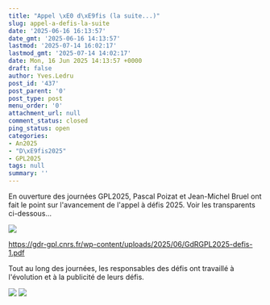 ```yaml
---
title: "Appel \xE0 d\xE9fis (la suite...)"
slug: appel-a-defis-la-suite
date: '2025-06-16 16:13:57'
date_gmt: '2025-06-16 14:13:57'
lastmod: '2025-07-14 16:02:17'
lastmod_gmt: '2025-07-14 14:02:17'
date: Mon, 16 Jun 2025 14:13:57 +0000
draft: false
author: Yves.Ledru
post_id: '437'
post_parent: '0'
post_type: post
menu_order: '0'
attachment_url: null
comment_status: closed
ping_status: open
categories:
- An2025
- "D\xE9fis2025"
- GPL2025
tags: null
summary: ''
---
```


En ouverture des journées GPL2025, Pascal Poizat et Jean-Michel Bruel ont fait le point sur l'avancement de l'appel à défis 2025. Voir les transparents ci-dessous...

![](https://gdr-gpl.cnrs.fr/wp-content/uploads/2025/06/GPL25_AppelDefis1.jpg)

<https://gdr-gpl.cnrs.fr/wp-content/uploads/2025/06/GdRGPL2025-defis-1.pdf>

Tout au long des journées, les responsables des défis ont travaillé à l'évolution et à la publicité de leurs défis.

![](https://gdr-gpl.cnrs.fr/wp-content/uploads/2025/06/GPL25_Defis3.jpg) ![](https://gdr-gpl.cnrs.fr/wp-content/uploads/2025/06/GPL25_Defis2.jpg)
